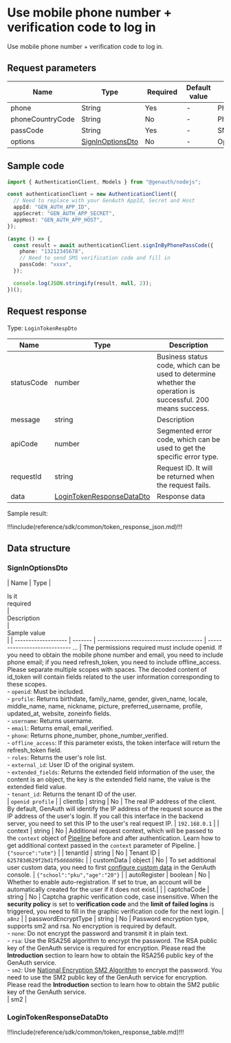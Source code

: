 # Use mobile phone number + verification code to log in

<!--
Warning ⚠️:
Do not modify this document directly,
https://github.com/Authing/authing-docs-factory
Use this project to generate
-->

<LastUpdated />

Use mobile phone number + verification code to log in.

## Request parameters

| Name             | Type                                             | <div style="width:80px">Required</div> | Default value | <div style="width:300px">Description</div> | <div style="width:200px"></div>Sample value</div> |
| ---------------- | ------------------------------------------------ | -------------------------------------- | ------------- | ------------------------------------------ | ------------------------------------------------- |
| phone            | String                                           | Yes                                    | -             | Phone number                               | `188xxxx8888`                                     |
| phoneCountryCode | String                                           | No                                     | -             | Phone number area code                     | `+86`                                             |
| passCode         | String                                           | Yes                                    | -             | SMS verification code                      | `1234`                                            |
| options          | <a href="#SignInOptionsDto">SignInOptionsDto</a> | No                                     | -             | Optional parameters                        | `{"passwordEncryptType":"none"}`                  |

## Sample code

```typescript
import { AuthenticationClient, Models } from "@genauth/nodejs";

const authenticationClient = new AuthenticationClient({
  // Need to replace with your GenAuth AppId, Secret and Host
  appId: "GEN_AUTH_APP_ID",
  appSecret: "GEN_AUTH_APP_SECRET",
  appHost: "GEN_AUTH_APP_HOST",
});

(async () => {
  const result = await authenticationClient.signInByPhonePassCode({
    phone: "13212345678",
    // Need to send SMS verification code and fill in
    passCode: "xxxx",
  });

  console.log(JSON.stringify(result, null, 2));
})();
```

## Request response

Type: `LoginTokenRespDto`

| Name       | Type                                                               | Description                                                                                                  |
| ---------- | ------------------------------------------------------------------ | ------------------------------------------------------------------------------------------------------------ |
| statusCode | number                                                             | Business status code, which can be used to determine whether the operation is successful. 200 means success. |
| message    | string                                                             | Description                                                                                                  |
| apiCode    | number                                                             | Segmented error code, which can be used to get the specific error type.                                      |
| requestId  | string                                                             | Request ID. It will be returned when the request fails.                                                      |
| data       | <a href="#LoginTokenResponseDataDto">LoginTokenResponseDataDto</a> | Response data                                                                                                |

Sample result:

!!!include(reference/sdk/common/token_response_json.md)!!!

## Data structure

### <a id="SignInOptionsDto"></a> SignInOptionsDto

| Name | Type | <div style="width:80px">Is it required</div> | <div style="width:300px">Description</div> | <div style="width:200px">Sample value</div> |
| ------------------- | ------- | -------------------------------------- | ---------------------------- ... | The permissions required must include openid. If you need to obtain the mobile phone number and email, you need to include phone email; if you need refresh_token, you need to include offline_access. Please separate multiple scopes with spaces. The decoded content of id_token will contain fields related to the user information corresponding to these scopes. <br>- `openid`: Must be included. <br>- `profile`: Returns birthdate, family_name, gender, given_name, locale, middle_name, name, nickname, picture, preferred_username, profile, updated_at, website, zoneinfo fields. <br>- `username`: Returns username. <br>- `email`: Returns email, email_verified. <br>- `phone`: Returns phone_number, phone_number_verified. <br>- `offline_access`: If this parameter exists, the token interface will return the refresh_token field. <br>- `roles`: Returns the user's role list. <br>- `external_id`: User ID of the original system. <br>- `extended_fields`: Returns the extended field information of the user, the content is an object, the key is the extended field name, the value is the extended field value. <br>- `tenant_id`: Returns the tenant ID of the user. <br> | `openid profile` |
| clientIp | string | No | The real IP address of the client. By default, GenAuth will identify the IP address of the request source as the IP address of the user's login. If you call this interface in the backend server, you need to set this IP to the user's real request IP. | `192.168.0.1` |
| context | string | No | Additional request context, which will be passed to the `context` object of [Pipeline](https://docs.genauth.ai/guides/pipeline/) before and after authentication. Learn how to get additional context passed in the `context` parameter of Pipeline. | ​​`{"source":"utm"}` |
| tenantId | string | No | Tenant ID | `625783d629f2bd1f5ddddd98c` |
| customData | object | No | To set additional user custom data, you need to first [configure custom data](https://docs.genauth.ai/guides/users/user-defined-field/) in the GenAuth console. | `{"school":"pku","age":"20"}` |
| autoRegister | boolean | No | Whether to enable auto-registration. If set to true, an account will be automatically created for the user if it does not exist.| |
| captchaCode | string | No | Captcha graphic verification code, case insensitive. When the **security policy** is set to **verification code** and the **limit of failed logins** is triggered, you need to fill in the graphic verification code for the next login. | `a8nz` |
| passwordEncryptType | string | No | Password encryption type, supports sm2 and rsa. No encryption is required by default. <br>- `none`: Do not encrypt the password and transmit it in plain text. <br>- `rsa`: Use the RSA256 algorithm to encrypt the password. The RSA public key of the GenAuth service is required for encryption. Please read the **Introduction** section to learn how to obtain the RSA256 public key of the GenAuth service. <br>- `sm2`: Use [National Encryption SM2 Algorithm](https://baike.baidu.com/item/SM2/15081831) to encrypt the password. You need to use the SM2 public key of the GenAuth service for encryption. Please read the **Introduction** section to learn how to obtain the SM2 public key of the GenAuth service. <br> | sm2 |

### <a id="LoginTokenResponseDataDto"></a> LoginTokenResponseDataDto

!!!include(reference/sdk/common/token_response_table.md)!!!
